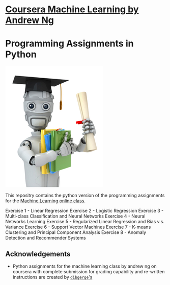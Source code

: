 # [Coursera Machine Learning by Andrew Ng](https://www.coursera.org/learn/machine-learning) 
# Programming Assignments in Python

![](machinelearning.jpg)

This repositry contains the python version of the programming assignments for the [Machine Learning online class](https://www.coursera.org/learn/machine-learning).

Exercise 1 - Linear Regression
Exercise 2 - Logistic Regression
Exercise 3 - Multi-class Classification and Neural Networks
Exercise 4 - Neural Networks Learning
Exercise 5 - Regularized Linear Regression and Bias v.s. Variance
Exercise 6 - Support Vector Machines
Exercise 7 - K-means Clustering and Principal Component Analysis
Exercise 8 - Anomaly Detection and Recommender Systems


## Acknowledgements

- Python assignments for the machine learning class by andrew ng on coursera with complete submission for grading capability and re-written instructions are created by [`dibgerge`'s](https://github.com/dibgerge/ml-coursera-python-assignments)